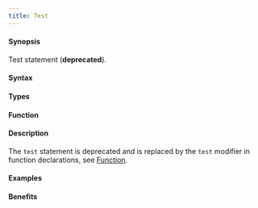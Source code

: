 ```yaml
---
title: Test
---
```


#### Synopsis

Test statement (__deprecated__).

#### Syntax

#### Types

#### Function

#### Description

The `test` statement is deprecated and is replaced by the `test` modifier in function declarations, see [Function](/docs//Rascal/Declarations/Function).

#### Examples

#### Benefits


